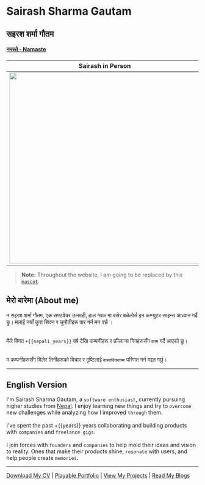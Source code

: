 # Sairash Sharma Gautam

<script setup>
  import {toNepali} from "./.vitepress/custom/nepali_number"
  var starting_year = "2021/05/28"
  var years = new Date(new Date() - new Date(starting_year)).getFullYear() - 1970;
  var nepali_years = toNepali(years)
</script>

## सइरश शर्मा गौतम 

#### [नमस्ते - Namaste](./definations/namaste.md)

| Sairash in Person | Sairash while Online |
| --------------- | ---------- |
| <img src="/sai/no-background.png" width="500"/> | <img src="/mascot/it-me.png" width="500"/> |



> **Note:** Throughout the website, I am going to be replaced by this [`mascot`](./definations/mascot.md).

## मेरो बारेमा (About me)

म सइरश शर्मा गौतम, एक सफ्टवेयर उत्साही, हाल `नेपाल` मा बसेर बचेलोर्स इन कम्प्युटर साइन्स आध्यान गर्दै छु। मलाई नयाँ कुरा सिक्न र चुनौतीहरू पार गर्न मन पर्छ । <br><br>

मैले विगत `+{{nepali_years}}` वर्ष देखि कम्पनीहरू र फ्रीलान्स गिगहरूसँग `काम` गर्दै आएको छु। <br><br>

म कम्पनीहरूसँग मिलेर तिनीहरूको विचार र दृष्टिलाई `वास्तविकतामा` परिणत गर्न मद्दत गर्छु।

---
## English Version

I'm Sairash Sharma Gautam, a `software enthusiast`, currently pursuing higher studies from [Nepal](https://en.wikipedia.org/wiki/Nepal). I enjoy learning new things and try to `overcome` new challenges while analyzing how I improved `through` them. 
<br><br>
I've spent the past +{{years}} years collaborating and building products with `companies` and `freelance gigs`. <br><br>
I join forces with `founders` and `companies` to help mold their ideas and vision to reality. Ones that make their products shine, `resonate` with users, and help people create `memories`.

<!-- Creator of [danfe programming language](https://danfe.sairashgautam.com.np) and [screeenpals](https://screeenpals.sairashgautam.com.np).  -->

---
[Download My CV](https://drive.google.com/file/d/1zaAVcj0rzuAksosbnnKLvePNw05tKx6S/view) |
[Playable Portfolio](https://sairash.github.io/playable) |
[View My Projects](/projects) |
[Read My Blogs](/blog)


<style scoped>
.header-anchor {
  display: none;
}
</style>